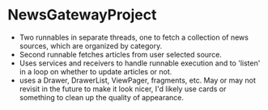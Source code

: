 # NewsGatewayProject
- Two runnables in separate threads, one to fetch a collection of news sources, which are organized by category.
- Second runnable fetches articles from user selected source.
- Uses services and receivers to handle runnable execution and to 'listen' in a loop on whether to update articles or not.
- uses a Drawer, DrawerList, ViewPager, fragments, etc.
May or may not revisit in the future to make it look nicer, I'd likely use cards or something to clean up the quality of appearance.
